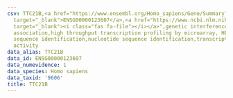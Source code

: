 ```yaml
---
csv: TTC21B,<a href="https://www.ensembl.org/Homo_sapiens/Gene/Summary?db=core;g=ENSG00000123607"
  target="_blank">ENSG00000123607</a>,<a href="https://www.ncbi.nlm.nih.gov/pubmed/28369544"
  target="_blank"><i class="fas fa-file"></i></a>",genetic interference,functional
  association,high throughput transcription profiling by microarray, HF73 cells,nucleotide
  sequence identification,nucleotide sequence identification,transcriptional regulation,down-regulates
  activity
data_alias: TTC21B
data_id: ENSG00000123607
data_numevidence: 1
data_species: Homo sapiens
data_taxid: '9606'
title: TTC21B
---
```

